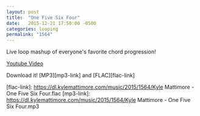 ```yaml
---
layout: post
title:  "One Five Six Four"
date:   2015-12-21 17:50:00 -0500
categories: looping
permalink: "1564"
---
```

Live loop mashup of everyone's favorite chord progression! 

[Youtube Video][youtube-link]

Download it! [MP3][mp3-link] and [FLAC][flac-link]


[youtube-link]: https://www.youtube.com/watch?v=5Mb3aG5hG6k
[flac-link]:   https://dl.kylemattimore.com/music/2015/1564/Kyle Mattimore - One Five Six Four.flac
[mp3-link]: https://dl.kylemattimore.com/music/2015/1564/Kyle Mattimore - One Five Six Four.mp3
